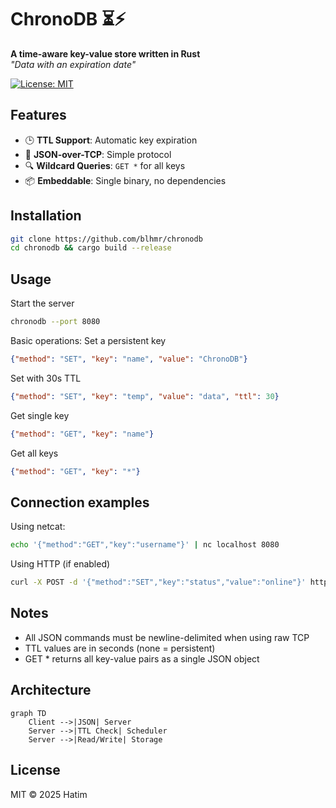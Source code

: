 # ChronoDB ⏳⚡

**A time-aware key-value store written in Rust**  
*"Data with an expiration date"*

[![License: MIT](https://img.shields.io/badge/license-MIT-blue.svg)](LICENSE)

## Features
- 🕒 **TTL Support**: Automatic key expiration
- 🚀 **JSON-over-TCP**: Simple protocol
- 🔍 **Wildcard Queries**: `GET *` for all keys
- 📦 **Embeddable**: Single binary, no dependencies

## Installation
```sh
git clone https://github.com/blhmr/chronodb
cd chronodb && cargo build --release
```

## Usage
Start the server
```sh
chronodb --port 8080
```

Basic operations:
Set a persistent key
```json
{"method": "SET", "key": "name", "value": "ChronoDB"}
```

Set with 30s TTL
```json
{"method": "SET", "key": "temp", "value": "data", "ttl": 30}
```

Get single key
```json
{"method": "GET", "key": "name"}
```

Get all keys
```json
{"method": "GET", "key": "*"}
```

## Connection examples
Using netcat:
```sh
echo '{"method":"GET","key":"username"}' | nc localhost 8080
```

Using HTTP (if enabled)
```sh
curl -X POST -d '{"method":"SET","key":"status","value":"online"}' http://localhost:8080
```

## Notes
- All JSON commands must be newline-delimited when using raw TCP
- TTL values are in seconds (none = persistent)
- GET * returns all key-value pairs as a single JSON object

## Architecture
```mermaid
graph TD
    Client -->|JSON| Server
    Server -->|TTL Check| Scheduler
    Server -->|Read/Write| Storage
```

## License
MIT © 2025 Hatim